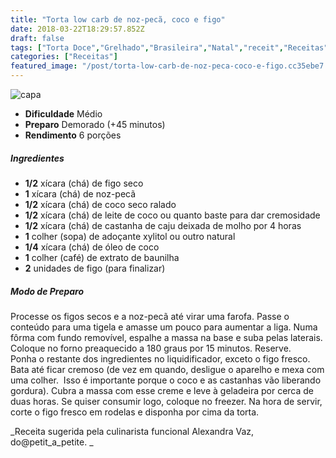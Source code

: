 ```yaml
---
title: "Torta low carb de noz-pecã, coco e figo"
date: 2018-03-22T18:29:57.852Z
draft: false
tags: ["Torta Doce","Grelhado","Brasileira","Natal","receit","Receitas","Receitas com frutas","torta doce"]
categories: ["Receitas"]
featured_image: "/post/torta-low-carb-de-noz-peca-coco-e-figo.cc35ebe7.jpeg"
---
```


![capa](/post/torta-low-carb-de-noz-peca-coco-e-figo.cc35ebe7.jpeg)

*   **Dificuldade** Médio
*   **Preparo** Demorado (+45 minutos)
*   **Rendimento** 6 porções

##### Ingredientes

*   **1/2** xícara (chá) de figo seco
*   **1** xícara (chá) de noz-pecã
*   **1/2** xícara (chá) de coco seco ralado
*   **1/2** xícara (chá) de leite de coco ou quanto baste para dar cremosidade
*   **1/2** xícara (chá) de castanha de caju deixada de molho por 4 horas
*   **1** colher (sopa) de adoçante xylitol ou outro natural
*   **1/4** xícara (chá) de óleo de coco
*   **1** colher (café) de extrato de baunilha
*   **2** unidades de figo (para finalizar)

##### Modo de Preparo

Processe os figos secos e a noz-pecã até virar uma farofa. Passe o conteúdo para uma tigela e amasse um pouco para aumentar a liga. Numa fôrma com fundo removível, espalhe a massa na base e suba pelas laterais. Coloque no forno preaquecido a 180 graus por 15 minutos. Reserve. Ponha o restante dos ingredientes no liquidificador, exceto o figo fresco. Bata até ficar cremoso (de vez em quando, desligue o aparelho e mexa com uma colher.  Isso é importante porque o coco e as castanhas vão liberando gordura). Cubra a massa com esse creme e leve à geladeira por cerca de duas horas. Se quiser consumir logo, coloque no freezer. Na hora de servir, corte o figo fresco em rodelas e disponha por cima da torta.

_Receita sugerida pela culinarista funcional Alexandra Vaz, do@petit\_a\_petite. _
